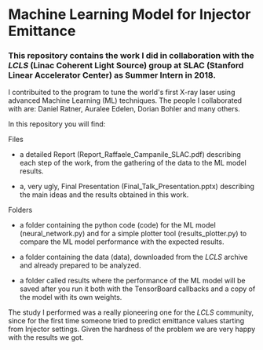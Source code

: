 # Machine Learning Model for Injector Emittance
### This repository contains the work I did in collaboration with the _LCLS_ (Linac Coherent Light Source) group at SLAC (Stanford Linear Accelerator Center) as Summer Intern in 2018.

I contribuited to the program to tune the world's first X-ray laser using advanced Machine Learning (ML) techniques. The people I collaborated with are: Daniel Ratner, Auralee Edelen, Dorian Bohler and many others.

In this repository you will find:

Files

   - a detailed Report (Report_Raffaele_Campanile_SLAC.pdf) describing each step of the work, from the gathering of the data to the ML model results.

   - a, very ugly, Final Presentation (Final_Talk_Presentation.pptx) describing the main ideas and the results obtained in this work.

Folders

   - a folder containing the python code (code) for the ML model (neural_network.py) and for a simple plotter tool (results_plotter.py) to compare the ML model performance with the expected results.

   - a folder containing the data (data), downloaded from the _LCLS_ archive and already prepared to be analyzed.

   - a folder called results where the performance of the ML model will be saved after you run it both with the TensorBoard callbacks and a copy of the model with its own weights.

The study I performed was a really pioneering one for the _LCLS_ community, since for the first time someone tried to predict emittance values starting from Injector settings. Given the hardness of the problem we are very happy with the results we got.